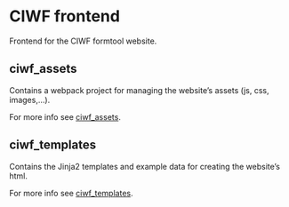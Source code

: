 # CIWF frontend

Frontend for the CIWF formtool website.

## ciwf_assets

Contains a webpack project for managing the website’s assets (js, css, images,…).

For more info see [ciwf_assets](ciwf_assets/README.md).

## ciwf_templates

Contains the Jinja2 templates and example data for creating the website’s html.

For more info see [ciwf_templates](ciwf_templates/README.md).
